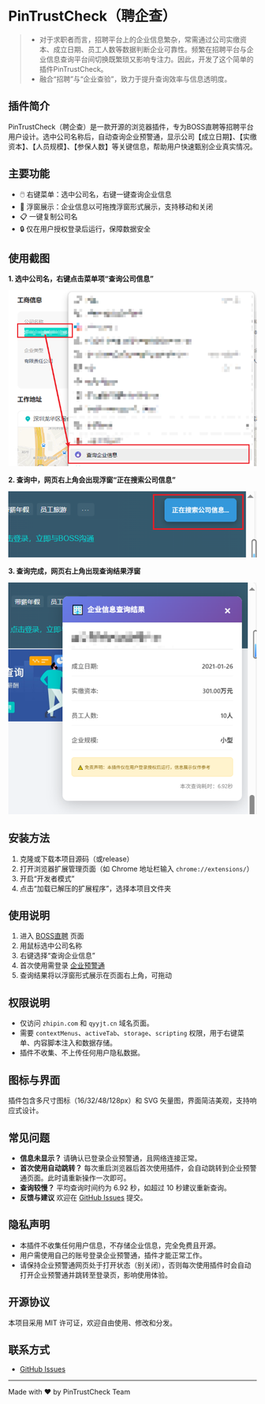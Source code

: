 # PinTrustCheck（聘企查）

> - 对于求职者而言，招聘平台上的企业信息繁杂，常需通过公司实缴资本、成立日期、员工人数等数据判断企业可靠性。频繁在招聘平台与企业信息查询平台间切换既繁琐又影响专注力。因此，开发了这个简单的插件PinTrustCheck。
> - 融合“招聘”与“企业查验”，致力于提升查询效率与信息透明度。

## 插件简介
PinTrustCheck（聘企查）是一款开源的浏览器插件，专为BOSS直聘等招聘平台用户设计。选中公司名称后，自动查询企业预警通，显示公司【成立日期】、【实缴资本】、【人员规模】、【参保人数】等关键信息，帮助用户快速甄别企业真实情况。

## 主要功能
- 🖱️ 右键菜单：选中公司名，右键一键查询企业信息
- 🏢 浮窗展示：企业信息以可拖拽浮窗形式展示，支持移动和关闭
- 📋 一键复制公司名
- 🔒 仅在用户授权登录后运行，保障数据安全

## 使用截图

**1. 选中公司名，右键点击菜单项“查询公司信息”**

![选中公司名右键点击菜单项“查询公司信息”](pic/选中公司名右键点击菜单项“查询公司信息”.png)

**2. 查询中，网页右上角会出现浮窗“正在搜索公司信息”**

![网页右上角会出现浮窗“正在搜索公司信息”](pic/网页右上角会出现浮窗“正在搜索公司信息”.png)

**3. 查询完成，网页右上角出现查询结果浮窗**

![网页右上角出现查询结果浮窗](pic/网页右上角出现查询结果浮窗.png)

## 安装方法
1. 克隆或下载本项目源码（或release）
2. 打开浏览器扩展管理页面（如 Chrome 地址栏输入 `chrome://extensions/`）
3. 开启“开发者模式”
4. 点击“加载已解压的扩展程序”，选择本项目文件夹

## 使用说明
1. 进入 [BOSS直聘](https://www.zhipin.com/) 页面
2. 用鼠标选中公司名称
3. 右键选择“查询企业信息”
4. 首次使用需登录 [企业预警通](https://www.qyyjt.cn/user/login)
5. 查询结果将以浮窗形式展示在页面右上角，可拖动

## 权限说明
- 仅访问 `zhipin.com` 和 `qyyjt.cn` 域名页面。
- 需要 `contextMenus`、`activeTab`、`storage`、`scripting` 权限，用于右键菜单、内容脚本注入和数据存储。
- 插件不收集、不上传任何用户隐私数据。

## 图标与界面
插件包含多尺寸图标（16/32/48/128px）和 SVG 矢量图，界面简洁美观，支持响应式设计。

## 常见问题
- **信息未显示？** 请确认已登录企业预警通，且网络连接正常。
- **首次使用自动跳转？** 每次重启浏览器后首次使用插件，会自动跳转到企业预警通页面。此时请重新操作一次即可。
- **查询较慢？** 平均查询时间约为 6.92 秒，如超过 10 秒建议重新查询。
- **反馈与建议** 欢迎在 [GitHub Issues](https://github.com/Afterimages/PinTrustCheck/issues) 提交。

## 隐私声明
- 本插件不收集任何用户信息，不存储企业信息，完全免费且开源。
- 用户需使用自己的账号登录企业预警通，插件才能正常工作。
- 请保持企业预警通网页处于打开状态（别关闭），否则每次使用插件时会自动打开企业预警通并跳转至登录页，影响使用体验。

## 开源协议
本项目采用 MIT 许可证，欢迎自由使用、修改和分发。

## 联系方式
- [GitHub Issues](https://github.com/Afterimages/PinTrustCheck/issues)

---

Made with ❤️ by PinTrustCheck Team